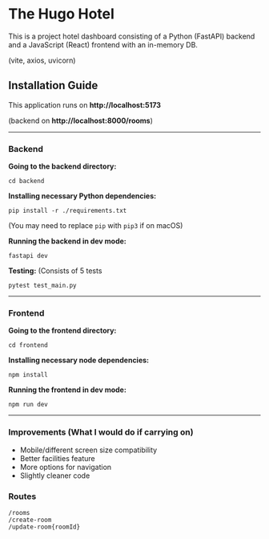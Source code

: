 
# The Hugo Hotel

This is a project hotel dashboard consisting of a Python (FastAPI) backend and a JavaScript (React) frontend with an in-memory DB.

(vite, axios, uvicorn)

## Installation Guide

This application runs on **http://localhost:5173**

(backend on **http://localhost:8000/rooms**)

---

### Backend

**Going to the backend directory:**
```
cd backend
```

**Installing necessary Python dependencies:**
```
pip install -r ./requirements.txt
```
(You may need to replace `pip` with `pip3` if on macOS)

**Running the backend in dev mode:**


```
fastapi dev
```

**Testing:**
(Consists of 5 tests

```
pytest test_main.py
```

---

### Frontend

**Going to the frontend directory:**
```
cd frontend
```
**Installing necessary node dependencies:**
```
npm install
```

**Running the frontend in dev mode:**
```
npm run dev
```

---

### Improvements (What I would do if carrying on)
- Mobile/different screen size compatibility
- Better facilities feature
- More options for navigation
- Slightly cleaner code

### Routes

```
/rooms
/create-room
/update-room{roomId}
```



